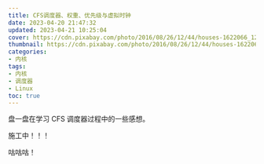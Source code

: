 ```yaml
---
title: CFS调度器、权重、优先级与虚拟时钟
date: 2023-04-20 21:47:32
updated: 2023-04-21 10:25:04
cover: https://cdn.pixabay.com/photo/2016/08/26/12/44/houses-1622066_1280.jpg
thumbnail: https://cdn.pixabay.com/photo/2016/08/26/12/44/houses-1622066_1280.jpg
categories:
- 内核
tags:
- 内核
- 调度器
- Linux
toc: true
---
```


盘一盘在学习 CFS 调度器过程中的一些感想。

<article class="message message-immersive is-primary">
<div class="message-body">
<i class="fas fa-drafting-compass mr-2"></i>
施工中！！！

咕咕咕！
</div>
</article>

<!-- more -->
